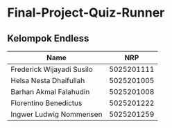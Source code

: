 # Final-Project-Quiz-Runner

## Kelompok Endless
| Name                      | NRP        | 
| ------------------------- | ---------- |
| Frederick Wijayadi Susilo	| 5025201111 |
| Helsa Nesta Dhaifullah | 5025201005 |
| Barhan Akmal Falahudin | 5025201008 |
| Florentino Benedictus |	5025201222 |
| Ingwer Ludwig Nommensen	| 5025201259 |
